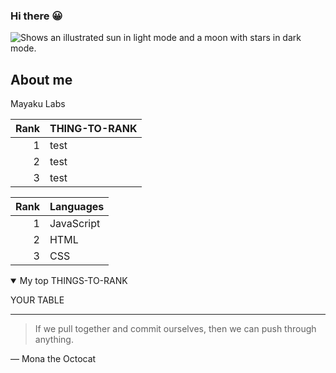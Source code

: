 ### Hi there 😀
<picture>
  <source media="(prefers-color-scheme: dark)" srcset="https://user-images.githubusercontent.com/25423296/163456776-7f95b81a-f1ed-45f7-b7ab-8fa810d529fa.png">
  <source media="(prefers-color-scheme: light)" srcset="https://user-images.githubusercontent.com/25423296/163456779-a8556205-d0a5-45e2-ac17-42d089e3c3f8.png">
  <img alt="Shows an illustrated sun in light mode and a moon with stars in dark mode." src="https://user-images.githubusercontent.com/25423296/163456779-a8556205-d0a5-45e2-ac17-42d089e3c3f8.png">
</picture>


## About me

<!--COMMENT -->

Mayaku Labs


| Rank | THING-TO-RANK |
|-----:|---------------|
|     1|  test             |
|     2|    test           |
|     3|    test           |


| Rank | Languages |
|-----:|-----------|
|     1| JavaScript|
|     2| HTML      |
|     3| CSS       |


<details open>
<summary>My top THINGS-TO-RANK</summary>

YOUR TABLE

</details>


---

> If we pull together and commit ourselves, then we can push through anything.

— Mona the Octocat
